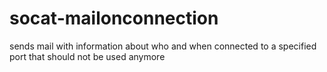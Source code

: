 # socat-mailonconnection

sends mail with information about who and when connected to a specified port that should not be used anymore